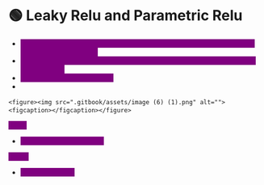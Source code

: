 # 🟢 Leaky Relu and Parametric Relu

* <mark style="color:purple;background-color:purple;">**If we use alpha then its parametric relu, if we use constant value like 0.01 then its leaky relu**</mark>
* <mark style="color:purple;background-color:purple;">**Here even for -ve value we will get some output, so its derivative will also be not 0**</mark>
* <mark style="color:purple;background-color:purple;">**This solves dead relu issue**</mark>
*

    <figure><img src=".gitbook/assets/image (6) (1).png" alt=""><figcaption></figcaption></figure>

<mark style="color:purple;background-color:purple;">**Pros:**</mark>

* <mark style="color:purple;background-color:purple;">Removes dead relu issue</mark>

<mark style="color:purple;background-color:purple;">**Cons:**</mark>

* <mark style="color:purple;background-color:purple;">Not Zero centric</mark>

